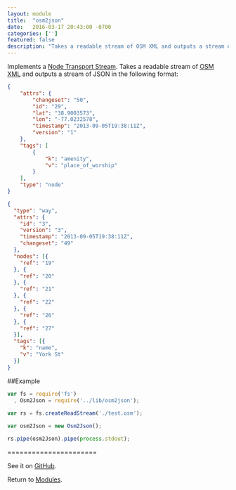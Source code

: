 ```yaml
---
layout: module
title:  "osm2json"
date:   2016-03-17 20:43:00 -0700
categories: ['']
featured: false
description: "Takes a readable stream of OSM XML and outputs a stream of JSON."
---
```


Implements a [Node Transport Stream](http://nodejs.org/api/stream.html#stream_class_stream_transform). Takes a readable stream of [OSM XML](http://wiki.openstreetmap.org/wiki/OSM_XML) and outputs a stream of JSON in the following format:

```JSON
{
    "attrs": {
        "changeset": "50", 
        "id": "29", 
        "lat": "38.9003573", 
        "lon": "-77.0232578", 
        "timestamp": "2013-09-05T19:38:11Z", 
        "version": "1"
    }, 
    "tags": [
        {
            "k": "amenity", 
            "v": "place_of_worship"
        }
    ], 
    "type": "node"
}
```

```JSON
{
  "type": "way",
  "attrs": {
    "id": "3",
    "version": "3",
    "timestamp": "2013-09-05T19:38:11Z",
    "changeset": "49"
  },
  "nodes": [{
    "ref": "19"
  }, {
    "ref": "20"
  }, {
    "ref": "21"
  }, {
    "ref": "22"
  }, {
    "ref": "26"
  }, {
    "ref": "27"
  }],
  "tags": [{
    "k": "name",
    "v": "York St"
  }]
}
```

##Example

```Javascript
var fs = require('fs')
  , Osm2Json = require('../lib/osm2json');
  
var rs = fs.createReadStream('./test.osm');

var osm2Json = new Osm2Json();

rs.pipe(osm2Json).pipe(process.stdout);
```

======================

See it on [GitHub](https://github.com/digidem/osm2json).

Return to [Modules](/modules).